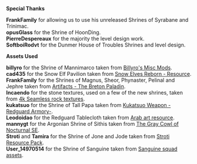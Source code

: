 __**Special Thanks**__

**FrankFamily** for allowing us to use his unreleased Shrines of Syrabane and Trinimac.\
**opusGlass** for the Shrine of HoonDing.\
**PierreDespereaux** for the majority the level design work.\
**SoftboiRodvt** for the Dunmer House of Troubles Shrines and level design.

__**Assets Used**__

**billyro** for the Shrine of Mannimarco taken from [Billyro's Misc Mods](<https://www.nexusmods.com/skyrim/mods/79830>).\
**cad435** for the Snow Elf Pavilion taken from [Snow Elves Reborn - Resource](<https://www.nexusmods.com/skyrim/mods/70099/>).\
**FrankFamily** for the Shrines of Magnus, Sheor, Phynaster, Pelinal and Jephre taken from [Artifacts - The Breton Paladin](<https://www.nexusmods.com/skyrimspecialedition/mods/16199>).\
**Incaendo** for the stone textures, used on a few of the new shrines, taken from [4k Seamless rock textures](<https://www.nexusmods.com/skyrim/mods/93827>).\
**kukatsuo** for the Shrine of Tall Papa taken from [Kukatsuo Weapon -Redguard Armory-](<https://www.nexusmods.com/skyrim/mods/102362>).\
**Leodoidao** for the Redguard Tablecloth taken from [Arab art resource](<https://www.nexusmods.com/skyrim/mods/61774/>).\
**mannygt** for the Argonian Shrine of Sithis taken from [The Gray Cowl of Nocturnal SE](<https://www.nexusmods.com/skyrimspecialedition/mods/4509>).\
**Stroti** and **Tamira** for the Shrine of Jone and Jode taken from [Stroti Resource Pack](<https://www.nexusmods.com/skyrim/mods/36969>).\
**User_14970514** for the Shrine of Sanguine taken from [Sanguine squad assets](<https://www.nexusmods.com/skyrimspecialedition/mods/18503>).
